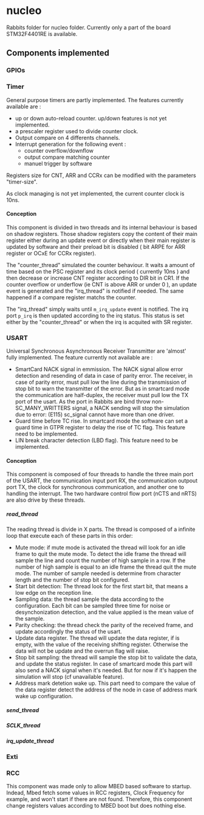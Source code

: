 # nucleo

Rabbits folder for nucleo folder. Currently only a part of the board STM32F4401RE is available.

## Components implemented

### GPIOs

### Timer

General purpose timers are partly implemented. The features currently available are :
- up or down auto-reload counter. up/down features is not yet implemented.
- a prescaler register used to divide counter clock.
- Output compare on 4 differents channels.
- Interrupt generation for the following event :
  - counter overflow/downflow
  - output compare matching counter
  - manuel trigger by software

Registers size for CNT, ARR and CCRx can be modified with the parameters "timer-size".

As clock managing is not yet implemented, the current counter clock is 10ns.  

#### Conception

This component is divided in two threads and its internal behaviour is based on shadow registers. Those shadow registers copy the content of their main register either during an update event or directly when their main register is updated by software and their preload bit is disabled ( bit ARPE for ARR register or OCxE for CCRx register).  

The "counter_thread" simulated the counter behaviour. It waits a amount of time based on the PSC register and its clock period ( currently 10ns ) and then decrease or increase CNT register according to DIR bit in CR1. If the counter overflow or underflow (ie CNT is above ARR or under 0 ), an update event is generated and the "irq_thread" is notified if needed. The same happened if a compare register matchs the counter.

The "irq_thread" simply waits until `m_irq_update` event is notified. The irq port `p_irq` is then updated according to the irq status. This status is set either by the "counter_thread" or when the irq is acquited with SR register.

### USART

Universal Synchronous Asynchronous Receiver Transmitter are 'almost' fully implemented.
The feature currently not available are :
- SmartCard NACK signal in emmission. The NACK signal allow error detection and resending of data in case of parity error. The receiver, in case of parity error, must pull low the line during the transmission of stop bit to warn the transmitter of the error. But as in smartcard mode the communication are half-duplex, the receiver must pull low the TX port of the usart. As the port in Rabbits are bind throw non-SC_MANY_WRITTERS signal, a NACK sending will stop the simulation due to error: (E115) sc_signal<T> cannot have more than one driver.
- Guard time before TC rise. In smartcard mode the software can set a guard time in GTPR register to delay the rise of TC flag. This feature need to be implemented.
- LIN break character detection (LBD flag). This feature need to be implemented.


#### Conception

This component is composed of four threads to handle the three main port of the USART, the communication input port RX, the communication outpout port TX, the clock for synchronous communication, and another one to handling the interrupt. The two hardware control flow port (nCTS and nRTS) are also drive by these threads.

##### read_thread
The reading thread is divide in X parts. The thread is composed of a infinite loop that execute each of these parts in this order:
- Mute mode: if mute mode is activated the thread will look for an idle frame to quit the mute mode. To detect the idle frame the thread will sample the line and count the number of high sample in a row. If the number of high sample is equal to an idle frame the thread quit the mute mode. The number of sample needed is determine from character length and the number of stop bit configured.
- Start bit detection: The thread look for the first start bit, that means a low edge on the reception line.
- Sampling data: the thread sample the data according to the configuration. Each bit can be sampled three time for noise or desynchonization detection, and the value applied is the mean value of the sample.
- Parity checking: the thread check the parity of the received frame, and update accordingly the status of the usart.
- Update data register. The thread will update the data register, if is empty, with the value of the receiving shifting register. Otherwise the data will not be update and the overrun flag will raise.
-  Stop bit sampling: the thread will sample the stop bit to validate the data, and update the status register. In case of smartcard mode this part will also send a NACK signal when it's needed. But for now if it's happen the simulation will stop (cf unavailable feature).
-  Address mark detetion wake up. This part need to compare the value of the data register  detect the address of the node in case of address mark wake up configuration.

##### send_thread


##### SCLK_thread


##### irq_update_thread



### Exti

### RCC

This component was made only to allow MBED based software to startup. Indead, Mbed fetch some values in RCC registers, Clock Frequency for example, and won't start if there are not found. Therefore, this component change registers values according to MBED boot but does nothing else.   
